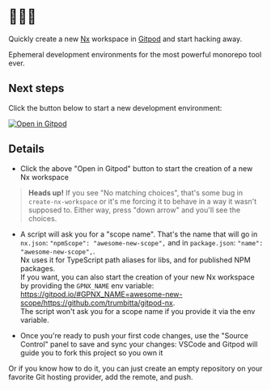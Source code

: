 # 🍊💜🦄

Quickly create a new [Nx](https://nx.dev/) workspace in [Gitpod](https://www.gitpod.io/) and start hacking away.

Ephemeral development environments for the most powerful monorepo tool ever.

## Next steps

Click the button below to start a new development environment:

[![Open in Gitpod](https://gitpod.io/button/open-in-gitpod.svg)](https://gitpod.io/#https://github.com/trumbitta/gitpod-nx)

## Details

- Click the above "Open in Gitpod" button to start the creation of a new Nx workspace

> **Heads up!**
> If you see "No matching choices", that's some bug in `create-nx-workspace` or it's me forcing it to behave in a way it wasn't supposed to. Either way, press "down arrow" and you'll see the choices.

- A script will ask you for a "scope name". That's the name that will go in `nx.json`: `"npmScope": "awesome-new-scope",` and in `package.json`: `"name": "awesome-new-scope",`.  
  Nx uses it for TypeScript path aliases for libs, and for published NPM packages.  
  If you want, you can also start the creation of your new Nx workspace by providing the `GPNX_NAME` env variable: https://gitpod.io/#GPNX_NAME=awesome-new-scope/https://github.com/trumbitta/gitpod-nx.  
  The script won't ask you for a scope name if you provide it via the env variable.

- Once you're ready to push your first code changes, use the "Source Control" panel to save and sync your changes: VSCode and Gitpod will guide you to fork this project so you own it

Or if you know how to do it, you can just create an empty repository on your favorite Git hosting provider, add the remote, and push.
